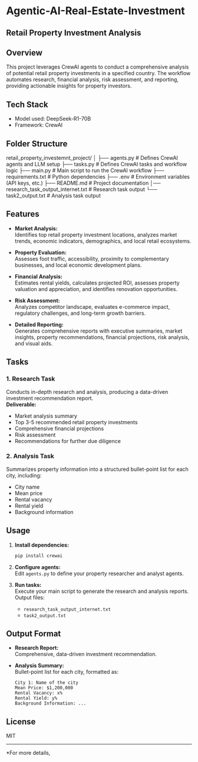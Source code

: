 # Agentic-AI-Real-Estate-Investment
## Retail Property Investment Analysis 

## Overview

This project leverages CrewAI agents to conduct a comprehensive analysis of potential retail property investments in a specified country. The workflow automates research, financial analysis, risk assessment, and reporting, providing actionable insights for property investors.

## Tech Stack
- Model used:  DeepSeek-R1-70B
- Framework: CrewAI

## Folder Structure
retail_property_investemnt_project/
│
├── agents.py                # Defines CrewAI agents and LLM setup
├── tasks.py                 # Defines CrewAI tasks and workflow logic
├── main.py                  # Main script to run the CrewAI workflow
├── requirements.txt         # Python dependencies
├── .env                     # Environment variables (API keys, etc.)
├── README.md                # Project documentation
│── research_task_output_internet.txt   # Research task output
└── task2_output.txt                    # Analysis task output

## Features

- **Market Analysis:**  
  Identifies top retail property investment locations, analyzes market trends, economic indicators, demographics, and local retail ecosystems.

- **Property Evaluation:**  
  Assesses foot traffic, accessibility, proximity to complementary businesses, and local economic development plans.

- **Financial Analysis:**  
  Estimates rental yields, calculates projected ROI, assesses property valuation and appreciation, and identifies renovation opportunities.

- **Risk Assessment:**  
  Analyzes competitor landscape, evaluates e-commerce impact, regulatory challenges, and long-term growth barriers.

- **Detailed Reporting:**  
  Generates comprehensive reports with executive summaries, market insights, property recommendations, financial projections, risk analysis, and visual aids.

## Tasks

### 1. Research Task

Conducts in-depth research and analysis, producing a data-driven investment recommendation report.  
**Deliverable:**  
- Market analysis summary  
- Top 3-5 recommended retail property investments  
- Comprehensive financial projections  
- Risk assessment  
- Recommendations for further due diligence

### 2. Analysis Task

Summarizes property information into a structured bullet-point list for each city, including:  
- City name  
- Mean price  
- Rental vacancy  
- Rental yield  
- Background information

## Usage

1. **Install dependencies:**  
   ```bash
   pip install crewai
   ```

2. **Configure agents:**  
   Edit `agents.py` to define your property researcher and analyst agents.

3. **Run tasks:**  
   Execute your main script to generate the research and analysis reports.  
   Output files:
   - `research_task_output_internet.txt`
   - `task2_output.txt`

## Output Format

- **Research Report:**  
  Comprehensive, data-driven investment recommendation.

- **Analysis Summary:**  
  Bullet-point list for each city, formatted as:
  ```
  City 1: Name of the city
  Mean Price: $1,200,000
  Rental Vacancy: x%
  Rental Yield: y%
  Background Information: ...
  ```

## License

MIT

---

*For more details,
